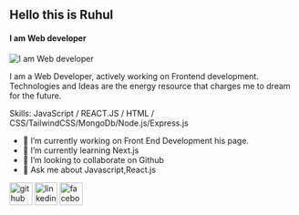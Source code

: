 ## Hello this is Ruhul
#### I am Web developer
![I am Web developer](https://i.ibb.co/k9Hndh4/lautaro-andreani-xk-Baqlcqeb4-unsplash.jpg)

I am a Web Developer, actively working on Frontend development. Technologies and Ideas are the energy resource that charges me to dream for the future.

Skills: JavaScript / REACT.JS / HTML / CSS/TailwindCSS/MongoDb/Node.js/Express.js

- 🔭 I’m currently working on Front End Development his page. 
- 🌱 I’m currently learning Next.js 
- 👯 I’m looking to collaborate on Github 
- 💬 Ask me about Javascript,React.js 


[<img src='https://cdn.jsdelivr.net/npm/simple-icons@3.0.1/icons/github.svg' alt='github' height='40'>](https://github.com/https://github.com/MDRUHULAMIN7)  [<img src='https://cdn.jsdelivr.net/npm/simple-icons@3.0.1/icons/linkedin.svg' alt='linkedin' height='40'>](https://www.linkedin.com/in/https://www.linkedin.com/in/ruhul7//)  [<img src='https://cdn.jsdelivr.net/npm/simple-icons@3.0.1/icons/facebook.svg' alt='facebook' height='40'>](https://www.facebook.com/https://www.facebook.com/profile.php?id=100075508398981)  

